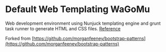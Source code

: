 # Default Web Templating WaGoMu

Web development environment using Nunjuck templating engine and grunt task runner to generate HTML and CSS files. [Reference](https://css-tricks.com/component-led-design-patterns-nunjucks-grunt)

Forked from [https://github.com/morganfeeney/bootstrap-patterns](https://github.com/morganfeeney/bootstrap-patterns)
